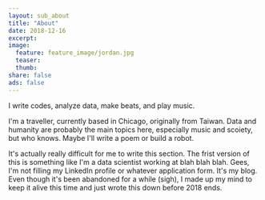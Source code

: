 ```yaml
---
layout: sub_about
title: "About"
date: 2018-12-16
excerpt:
image:
  feature: feature_image/jordan.jpg
  teaser:
  thumb:
share: false
ads: false
---
```

<!-- <figure>
	<img src="{{ site.url }}/images/about_image/eddie2.jpg" height="256" width="256">
	<img src="{{ site.url }}/images/about_image/avatar.png" height="256" width="256">
</figure> -->
<!--  <i> “ Making the simple complicated is commonplace; making the complicated simple, awesomely simple, that's creativity. ” — Charles Mingus </i> -->


I write codes, analyze data, make beats, and play music.

I'm a traveller, currently based in Chicago, originally from Taiwan. Data and humanity are probably the main topics here, especially music and scoiety, but who knows. Maybe I'll write a poem or build a robot.




It's actually really difficult for me to write this section. The frist version of this is something like I'm a data scientist working at blah blah blah. Gees, I'm not filling my LinkedIn profile or whatever application form. It's my blog. Even though it's been abandoned for a while (sigh), I made up my mind to keep it alive this time and just wrote this down before 2018 ends.
